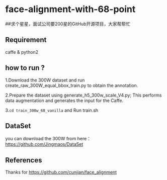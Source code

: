 # face-alignment-with-68-point
##求个星星，面试公司要200星的GitHub开源项目，大家帮帮忙

## Requirement

caffe & python2




## how to run ? 

1.Download the 300W dataset and run create_raw_300W_equal_bbox_train.py to obtain the annotation.

2.Prepare the dataset using generate_h5_300w_scale_V4.py; This performs data augmentation and generates the input for the Caffe.

3.`cd train_300w_68_vanilla` and Run train.sh 

## DataSet
you can download the 300W from here： https://github.com/Jingmaos/DataSet

## References
Thanks for https://github.com/cunjian/face_alignment
